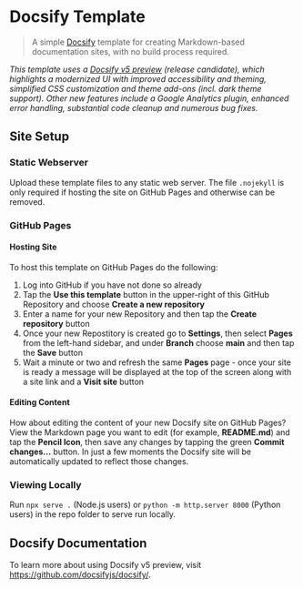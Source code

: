 # Docsify Template

> A simple [Docsify](https://github.com/docsifyjs/docsify/) template for creating Markdown-based documentation sites, with no build process required.

_This template uses a [Docsify v5 preview](https://docsify-preview-docsifyjs.vercel.app/preview/#/) (release candidate), which highlights a modernized UI with improved accessibility and theming, simplified CSS customization and theme add-ons (incl. dark theme support). Other new features include a Google Analytics plugin, enhanced error handling, substantial code cleanup and numerous bug fixes._

## Site Setup

### Static Webserver
Upload these template files to any static web server. The file `.nojekyll` is only required if hosting the site on GitHub Pages and otherwise can be removed.

### GitHub Pages

#### Hosting Site

To host this template on GitHub Pages do the following:  

1. Log into GitHub if you have not done so already
2. Tap the **Use this template** button in the upper-right of this GitHub Repository and choose **Create a new repository**
3. Enter a name for your new Repository and then tap the **Create repository** button
4. Once your new Repostitory is created go to **Settings**, then select **Pages** from the left-hand sidebar, and under **Branch** choose **main** and then tap the **Save** button
5. Wait a minute or two and refresh the same **Pages** page - once your site is ready a message will be displayed at the top of the screen along with a site link and a **Visit site** button

#### Editing Content

How about editing the content of your new Docsify site on GitHub Pages? View the Markdown page you want to edit (for example, **README.md**) and tap the **Pencil Icon**, then save any changes by tapping the green **Commit changes...** button. In just a few moments the Docsify site will be automatically updated to reflect those changes.

### Viewing Locally 
Run `npx serve .` (Node.js users) or `python -m http.server 8000` (Python users) in the repo folder to serve run locally.

## Docsify Documentation

To learn more about using Docsify v5 preview, visit https://github.com/docsifyjs/docsify/.